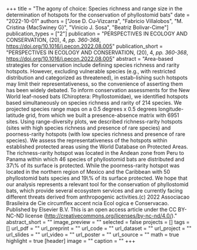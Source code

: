 +++
title = "The agony of choice: Species richness and range size in the determination of hotspots for the conservation of phyllostomid bats"
date = "2022-10-01"
authors = ["Jose D. Cu-Vizcarra", "Fabricio Villalobos", "M. Cristina {MacSwiney G}", "Vinicio J. Sosa", "Beatriz Bolivar-Cime"]
publication_types = ["2"]
publication = "PERSPECTIVES IN ECOLOGY AND CONSERVATION, (20), 4, _pp. 360-368_, https://doi.org/10.1016/j.pecon.2022.08.005"
publication_short = "PERSPECTIVES IN ECOLOGY AND CONSERVATION, (20), 4, _pp. 360-368_, https://doi.org/10.1016/j.pecon.2022.08.005"
abstract = "Area-based strategies for conservation include defining species richness and rarity hotspots. However, excluding vulnerable species (e.g., with restricted distribution and categorized as threatened), in estab-lishing such hotspots may limit their representativeness, so the convenience of asserting them has been widely debated. To inform conservation assessments for the New World leaf-nosed bats (Chiroptera: Phyllostomidae), we identified hotspots based simultaneously on species richness and rarity of 214 species. We projected species range maps on a 0.5 degrees x 0.5 degrees longitude-latitude grid, from which we built a presence-absence matrix with 6951 sites. Using range-diversity plots, we described richness-rarity hotspots (sites with high species richness and presence of rare species) and poorness-rarity hotspots (with low species richness and presence of rare species). We assess the representativeness of the hotspots within established protected areas using the World Database on Protected Areas. The richness-rarity hotspot was located in the Andean zone from Peru to Panama within which 46 species of phyllostomid bats are distributed and 37\\% of its surface is protected. While the poorness-rarity hotspot was located in the northern region of Mexico and the Caribbean with 50 phyllostomid bats species and 19\\% of its surface protected. We hope that our analysis represents a relevant tool for the conservation of phyllostomid bats, which provide several ecosystem services and are currently facing different threats derived from anthropogenic activities.(c) 2022 Associacao Brasileira de Cie circumflex accent ncia Ecol ogica e Conservacao. Published by Elsevier B.V. This is an open access article under the CC BY-NC-ND license (http://creativecommons.org/licenses/by-nc-nd/4.0/)."
abstract_short = ""
image_preview = ""
selected = false
projects = []
tags = []
url_pdf = ""
url_preprint = ""
url_code = ""
url_dataset = ""
url_project = ""
url_slides = ""
url_video = ""
url_poster = ""
url_source = ""
math = true
highlight = true
[header]
image = ""
caption = ""
+++
